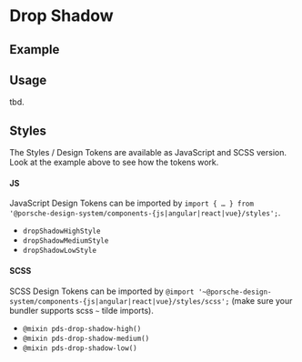 # Drop Shadow

<TableOfContents></TableOfContents>

## Example

<Playground :frameworkMarkup="codeExample">
  <ExampleDesignTokensDropShadow />
</Playground>

## Usage

tbd.

## Styles

The Styles / Design Tokens are available as JavaScript and SCSS version. Look at the example above to see how the tokens
work.

#### JS

JavaScript Design Tokens can be imported by
`import { … } from '@porsche-design-system/components-{js|angular|react|vue}/styles';`.

- `dropShadowHighStyle`
- `dropShadowMediumStyle`
- `dropShadowLowStyle`

#### SCSS

SCSS Design Tokens can be imported by `@import '~@porsche-design-system/components-{js|angular|react|vue}/styles/scss';`
(make sure your bundler supports scss `~` tilde imports).

- `@mixin pds-drop-shadow-high()`
- `@mixin pds-drop-shadow-medium()`
- `@mixin pds-drop-shadow-low()`

<script lang="ts">
import Vue from 'vue';
import Component from 'vue-class-component';
import { getDesignTokensDroshadowCodeSamples } from '@porsche-design-system/shared';
import ExampleDesignTokensDropShadow from '@/pages/patterns/design-tokens/example-drop-shadow.vue';

@Component({
  components: {
    ExampleDesignTokensDropShadow
  },
})
export default class Code extends Vue {
  codeExample = getDesignTokensDroshadowCodeSamples();
}
</script>
